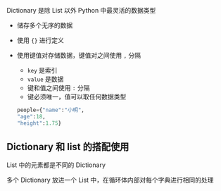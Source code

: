 
Dictionary 是除 List 以外 Python 中最灵活的数据类型

- 储存多个无序的数据

- 使用 `{}` 进行定义

- 使用键值对存储数据，键值对之间使用 `,` 分隔

  - `key` 是索引
  - `value` 是数据
  - 键和值之间使用 `:` 分隔
  - 键必须唯一，值可以取任何数据类型

  ```python
  people={"name":"小明",
  "age":18,
  "height":1.75}
  ```

## Dictionary 和 list 的搭配使用

List 中的元素都是不同的 Dictionary

多个  Dictionary 放进一个 List 中，在循环体内部对每个字典进行相同的处理


